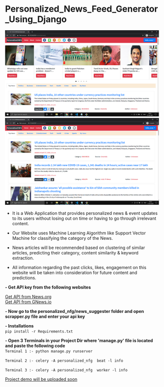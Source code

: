 # Personalized_News_Feed_Generator_Using_Django
  ![](image1.png)
  ![](image2.png)
  
  <ul>
  <li>
            <p>It is a Web Application that provides personalized news & event updates to its users without losing out on time or having to go through irrelevant content.
            </p>
        </li>
        <li>
            <p>Our Website uses Machine Learning Algorithm like Support Vector Machine for classifying the category of the News.
            </p>
        </li>
        <li>
            <p>News articles will be recommended based on clustering of similar articles, predicting their category, content similarity & keyword extraction.
            </p>
        </li>
  <li>
            <p>All information regarding the past clicks, likes, engagement  on this website will be taken into consideration  for future content and predictions.
            </p>
        </li>
        
        
  </ul>
  <b>- Get API key from the following websites</b><br>
  
  <a href="https://newsapi.org/"> Get API from News.org</a> <br>
  <a href="https://gnews.io/"> Get API from GNews.io</a> <br>
  
  <b>- Now go to the personalized_nfg/news_suggester folder and open scrapper.py file and enter your api key</b><br>
  
<b>- Installations</b><br>
  `pip install -r Requirements.txt`
  
<b>- Open 3 Terminals in your Project Dir where 'manage.py' file is located and paste the following code</b><br>
  `Terminal 1 :- python manage.py runserver`
  
  `Terminal 2 :- celery -A personalized_nfg  beat -l info`
  
  `Terminal 3 :- celery -A personalized_nfg  worker -l info`
  
<a href="#">Project demo will be uploaded soon</a> <br>
